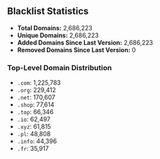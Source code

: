 ## Blacklist Statistics

- **Total Domains:** 2,686,223
- **Unique Domains:** 2,686,223
- **Added Domains Since Last Version:** 2,686,223
- **Removed Domains Since Last Version:** 0

### Top-Level Domain Distribution

-  `.com`: 1,225,783
-  `.org`: 229,412
-  `.net`: 170,607
-  `.shop`: 77,614
-  `.top`: 66,346
-  `.io`: 62,497
-  `.xyz`: 61,815
-  `.pl`: 48,808
-  `.info`: 44,396
-  `.fr`: 35,917
